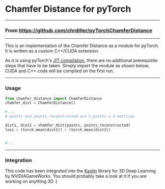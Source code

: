 # Chamfer Distance for pyTorch

---

### From https://github.com/chrdiller/pyTorchChamferDistance

---

This is an implementation of the Chamfer Distance as a module for pyTorch. It is written as a custom C++/CUDA extension.

As it is using pyTorch's [JIT compilation](https://pytorch.org/tutorials/advanced/cpp_extension.html), there are no additional prerequisite steps that have to be taken. Simply import the module as shown below; CUDA and C++ code will be compiled on the first run.

---

### Usage
```python
from chamfer_distance import ChamferDistance
chamfer_dist = ChamferDistance()

#...
# points and points_reconstructed are n_points x 3 matrices

dist1, dist2 = chamfer_dist(points, points_reconstructed)
loss = (torch.mean(dist1)) + (torch.mean(dist2))


#...
```

---

### Integration
This code has been integrated into the [Kaolin](https://github.com/NVIDIAGameWorks/kaolin) library for 3D Deep Learning by NVIDIAGameWorks. You should probably take a look at it if you are working on anything 3D :)